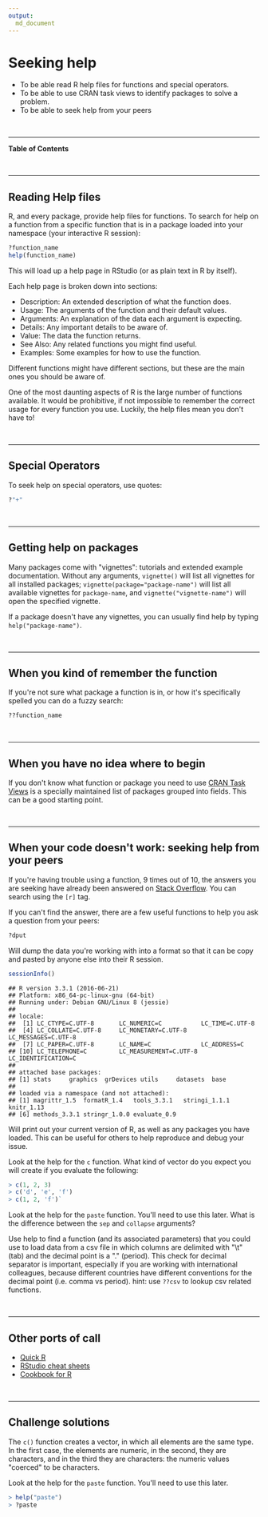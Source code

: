 ```yaml
---
output: 
  md_document
---
```


# Seeking help

<!--sec data-title="Learning Objectives" data-id="obj" data-show=true data-collapse=false ces-->

* To be able read R help files for functions and special operators.
* To be able to use CRAN task views to identify packages to solve a problem.
* To be able to seek help from your peers

<!--endsec-->

<br>

---

**Table of Contents**

<!-- toc -->

<br>

---


## Reading Help files

R, and every package, provide help files for functions. To search for help on a
function from a specific function that is in a package loaded into your
namespace (your interactive R session):


```r
?function_name
help(function_name)
```

This will load up a help page in RStudio (or as plain text in R by itself).

Each help page is broken down into sections:

 - Description: An extended description of what the function does.
 - Usage: The arguments of the function and their default values.
 - Arguments: An explanation of the data each argument is expecting.
 - Details: Any important details to be aware of.
 - Value: The data the function returns.
 - See Also: Any related functions you might find useful.
 - Examples: Some examples for how to use the function.

Different functions might have different sections, but these are the main ones you should be aware of.

<!--sec data-title="Tip: Reading help files" data-id="tip1" data-show=true data-collapse=true ces-->

One of the most daunting aspects of R is the large number of functions available. It would be prohibitive, if not impossible to remember the correct usage for every function you use. Luckily, the help files mean you don't have to!

<!--endsec-->

<br>

---

## Special Operators

To seek help on special operators, use quotes:


```r
?"+"
```

<br>

---

## Getting help on packages

Many packages come with "vignettes": tutorials and extended example documentation.
Without any arguments, `vignette()` will list all vignettes for all installed packages;
`vignette(package="package-name")` will list all available vignettes for
`package-name`, and `vignette("vignette-name")` will open the specified vignette.

If a package doesn't have any vignettes, you can usually find help by typing
`help("package-name")`.

<br>

---

## When you kind of remember the function

If you're not sure what package a function is in, or how it's specifically spelled you can do a fuzzy search:


```r
??function_name
```

<br>

---

## When you have no idea where to begin

If you don't know what function or package you need to use
[CRAN Task Views](http://cran.at.r-project.org/web/views)
is a specially maintained list of packages grouped into
fields. This can be a good starting point.

<br>

---

## When your code doesn't work: seeking help from your peers

If you're having trouble using a function, 9 times out of 10,
the answers you are seeking have already been answered on
[Stack Overflow](http://stackoverflow.com/). You can search using
the `[r]` tag.

If you can't find the answer, there are a few useful functions to
help you ask a question from your peers:


```r
?dput
```

Will dump the data you're working with into a format so that it can
be copy and pasted by anyone else into their R session.


```r
sessionInfo()
```

```
## R version 3.3.1 (2016-06-21)
## Platform: x86_64-pc-linux-gnu (64-bit)
## Running under: Debian GNU/Linux 8 (jessie)
## 
## locale:
##  [1] LC_CTYPE=C.UTF-8       LC_NUMERIC=C           LC_TIME=C.UTF-8       
##  [4] LC_COLLATE=C.UTF-8     LC_MONETARY=C.UTF-8    LC_MESSAGES=C.UTF-8   
##  [7] LC_PAPER=C.UTF-8       LC_NAME=C              LC_ADDRESS=C          
## [10] LC_TELEPHONE=C         LC_MEASUREMENT=C.UTF-8 LC_IDENTIFICATION=C   
## 
## attached base packages:
## [1] stats     graphics  grDevices utils     datasets  base     
## 
## loaded via a namespace (and not attached):
## [1] magrittr_1.5  formatR_1.4   tools_3.3.1   stringi_1.1.1 knitr_1.13   
## [6] methods_3.3.1 stringr_1.0.0 evaluate_0.9
```

Will print out your current version of R, as well as any packages you
have loaded. This can be useful for others to help reproduce and debug
your issue.

<!--sec data-title="Challenge 1" data-id="ch1" data-show=true data-collapse=false ces-->

Look at the help for the `c` function. What kind of vector do you expect you will create if you evaluate the following: 

```r
> c(1, 2, 3)
> c('d', 'e', 'f')
> c(1, 2, 'f')`
```

<!--endsec-->

<!--sec data-title="Challenge 2" data-id="ch2" data-show=true data-collapse=false ces-->

Look at the help for the `paste` function. You'll need to use this later.  What is the difference between the `sep` and `collapse` arguments?

<!--endsec--> 

<!--sec data-title="Challenge 3" data-id="ch3" data-show=true data-collapse=false ces-->

Use help to find a function (and its associated parameters) that you could use to load data from a csv file in which columns are delimited with "\t" (tab) and the decimal point is a "." (period). This check for decimal separator is important, especially if you are working with international colleagues, because different countries have different conventions for the decimal point (i.e. comma vs period).
hint: use `??csv` to lookup csv related functions.

<!--endsec-->

<br>

---

## Other ports of call

* [Quick R](http://www.statmethods.net/)
* [RStudio cheat sheets](http://www.rstudio.com/resources/cheatsheets/)
* [Cookbook for R](http://www.cookbook-r.com/)

<br>

---

## Challenge solutions

<!--sec data-title="Solution to Challenge 1" data-id="ch1sol" data-show=true data-collapse=true ces-->

The `c()` function creates a vector, in which all elements are the same type. In the first case, the elements are numeric, in the second, they are characters, and in the third they are characters: the numeric values "coerced" to be characters.

<!--endsec-->

<!--sec data-title="Solution to Challenge 2" data-id="ch2sol" data-show=true data-collapse=true ces-->

Look at the help for the `paste` function. You'll need to use this later. 
 

```r
> help("paste")
> ?paste
```

<!--endsec-->

